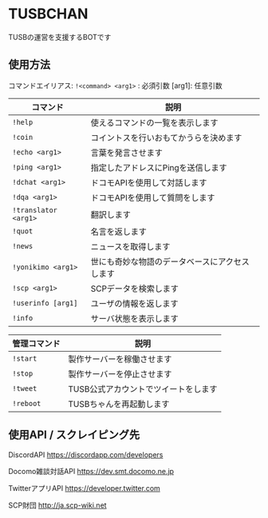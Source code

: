 # TUSBCHAN
TUSBの運営を支援するBOTです

## 使用方法
コマンドエイリアス: `!<command> <arg1>`
<arg1>: 必須引数
[arg1]: 任意引数

| コマンド | 説明
|---------|-------------|
| `!help` | 使えるコマンドの一覧を表示します |
| `!coin` | コイントスを行いおもてかうらを決めます |
| `!echo <arg1>` | 言葉を発言させます |
| `!ping <arg1>` | 指定したアドレスにPingを送信します |
| `!dchat <arg1>` | ドコモAPIを使用して対話します |
| `!dqa <arg1>` | ドコモAPIを使用して質問をします |
| `!translator <arg1>` | 翻訳します |
| `!quot` | 名言を返します |
| `!news` | ニュースを取得します |
| `!yonikimo <arg1>` | 世にも奇妙な物語のデータベースにアクセスします |
| `!scp <arg1>` | SCPデータを検索します |
| `!userinfo [arg1]` | ユーザの情報を返します |
| `!info` | サーバ状態を表示します |

| 管理コマンド | 説明
|---------|-------------|
| `!start` | 製作サーバーを稼働させます |
| `!stop` | 製作サーバーを停止させます |
| `!tweet` | TUSB公式アカウントでツイートをします |
| `!reboot` | TUSBちゃんを再起動します |

## 使用API / スクレイピング先
DiscordAPI https://discordapp.com/developers

Docomo雑談対話API https://dev.smt.docomo.ne.jp

TwitterアプリAPI https://developer.twitter.com

SCP財団 http://ja.scp-wiki.net

